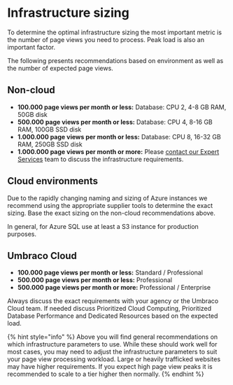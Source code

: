 # Infrastructure sizing

To determine the optimal infrastructure sizing the most important metric is the number of page views you need to process. Peak load is also an important factor.

The following presents recommendations based on environment as well as the number of expected page views.

## Non-cloud

- **100.000 page views per month or less:** Database: CPU 2, 4-8 GB RAM, 50GB disk
- **500.000 page views per month or less:** Database: CPU 4, 8-16 GB RAM, 100GB SSD disk
- **1.000.000 page views per month or less:** Database: CPU 8, 16-32 GB RAM, 250GB SSD disk
- **1.000.000 page views per month or more:** Please [contact our Expert Services](mailto:info@umarketingsuite.com) team to discuss the infrastructure requirements.

## Cloud environments

Due to the rapidly changing naming and sizing of Azure instances we recommend using the appropriate supplier tools to determine the exact sizing. Base the exact sizing on the non-cloud recommendations above.  

In general, for Azure SQL use at least a S3 instance for production purposes.

## Umbraco Cloud

- **100.000 page views per month or less:** Standard / Professional
- **500.000 page views per month or less:** Professional
- **500.000 page views per month or more:** Professional / Enterprise

Always discuss the exact requirements with your agency or the Umbraco Cloud team. If needed discuss Prioritized Cloud Computing, Prioritized Database Performance and Dedicated Resources based on the expected load.

{% hint style="info" %}
Above you will find general recommendations on which infrastructure parameters to use. While these should work well for most cases, you may need to adjust the infrastructure parameters to suit your page view processing workload. Large or heavily trafficked websites may have higher requirements. If you expect high page view peaks it is recommended to scale to a tier higher then normally.
{% endhint %}
